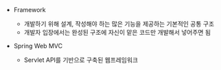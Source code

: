 - Framework

  - 개발하기 위해 설계, 작성해야 하는 많은 기능을 제공하는 기본적인 공통 구조
  - 개발자 입장에서는 완성된 구조에 자신이 맡은 코드만 개발해서 넣어주면 됨

- Spring Web MVC

  - Servlet API를 기반으로 구축된 웹프레임워크
